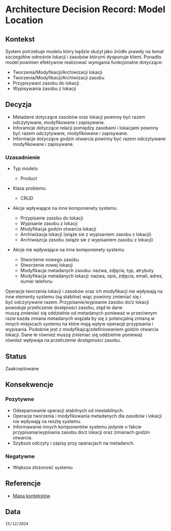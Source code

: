 # Architecture Decision Record: Model Location

## Kontekst
System potrzebuje modelu który będzie służył jako źródło prawdy na temat szczegółów odnośnie lokacji i zasobów którymi dysponuje klient. Ponadto model powinien efektywnie realizować wymgania funkcjonalne dotyczące: 
- Tworzenia/Modyfikacji/Archiwizacji lokacji
- Tworzenia/Modyfikacji/Archiwizacji zasobu
- Przypisywani zasobu do lokacji
- Wypisywania zasobu z lokacji

## Decyzja
- Metadane dotyczące zasobów oraz lokacji powinny być razem odczytywane, modyfikowane i zapisywane.
- Inforamcje dotyczące relacji pomiędzy zasobami i lokacjami powinny być razem odczytywane, modyfikowane i zapisywane.
- Informacje dotyczące godzin otwarcia powinny być razem odczytywane modyfikowane i zapisywane.

### Uzasadnienie
- Typ modelu
  - Product

- Klasa problemu
  - CRUD

- Akcje wpływające na inne komponenety systemu
  - Przypisanie zasobu do lokacji
  - Wypisanie zasobu z lokacji
  - Modyfikacja godzin otwarcia lokacji
  - Archiwizacja lokacji (wiąże sie z wypisaniem zasobu z lokacji)
  - Archiwiazcja zasobu (wiąże sie z wypisaniem zasobu z lokacji)

- Akcje nie wpływające na inne komponenety systemu
  - Stworzenie nowego zasobu
  - Stworzenie nowej lokacji
  - Modyfikacja metadanych zasobu: nazwa, zdjęcia, typ, atrybuty
  - Modyfikacja metadanych lokacji: nazwa, opis, zdjęcia, email, adres, numer telefonu

Operacje tworzenia lokacji i zasobów oraz ich modyfikacji nie wpływają na inne elementy systemu (są stabilne) wiąc powinny zmieniać się i być odczytywane razem. Przypisanie/wypisanie zasobu do/z lokacji powoduje przeliczenie dostęności zasobu, stąd te dane muszą zmieniać się oddzielnie od metadanych ponieważ w przeciwnym razie każda zmiana metadanych wiązała by się z potancjalną zmianą w innych miejscach systemu na które mają wpływ operacje przypisania i wypisania. Podobnie jest z modyfikajcą/zdefiniowaniem godzin otwarcia lokacji. Dane te również muszą zmieniać się oddzielnie ponieważ również wpływaja na przeliczenie dostępności zasobu.

## Status

Zaakceptowane

## Konsekwencje

### Pozytywne
- Odseparowanie operacji stabilnych od niestabilnych.
- Operacje tworzenia i modyfikowania metadanych dla zasobów i lokacji nie wpływają na resztę systemu.
- Informawanie innych komponentów systemu jedynie o fakcie przypisania/wypisania zasobu do/z lokacji oraz zmianach godzin otwarcia.
- Szybsze odczyty i zapisy przy operacjach na metadanch.

### Negatywne
- Większa złożoność systemu

## Referencje

- [Mapa kontekstów](https://github.com/wrzchwc/software-system-design/blob/main/1/README.md#mapa-kontekst%C3%B3w)


## Data

``15/12/2024``